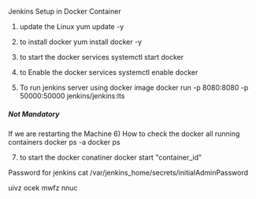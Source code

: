 Jenkins Setup in Docker Container
1) update the Linux
	yum update -y

2) to install docker 
	yum install docker -y

3) to start the docker services
	systemctl start docker

4) to Enable the docker services
	systemctl enable docker

5) To run jenkins server using docker image
	docker run -p 8080:8080 -p 50000:50000 jenkins/jenkins:lts


##### Not Mandatory #####
If we are restarting the Machine
6) How to check the docker all running containers
	docker ps -a
	docker ps 

7) to start the docker conatiner 
	docker start "container_id"

Password for jenkins
cat /var/jenkins_home/secrets/initialAdminPassword








uivz ocek mwfz nnuc
